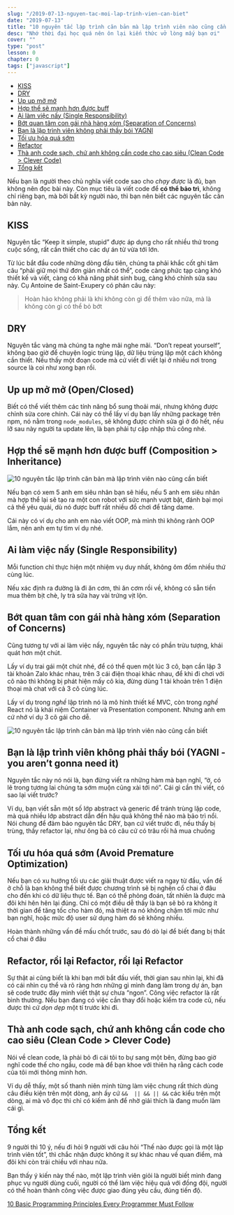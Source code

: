```yaml
---
slug: "/2019-07-13-nguyen-tac-moi-lap-trinh-vien-can-biet"
date: "2019-07-13"
title: "10 nguyên tắc lập trình căn bản mà lập trình viên nào cũng cần biết"
desc: "Nhớ thời đại học quá nên ôn lại kiến thức vở lòng mấy bạn ơi"
cover: ""
type: "post"
lesson: 0
chapter: 0
tags: ["javascript"]
---
```


<!-- TOC -->

- [KISS](#KISS)
- [DRY](#DRY)
- [Up up mở mở](#Up-up-m%E1%BB%9F-m%E1%BB%9F)
- [Hợp thể sẽ mạnh hơn được buff](#H%E1%BB%A3p-th%E1%BB%83-s%E1%BA%BD-m%E1%BA%A1nh-h%C6%A1n-%C4%91%C6%B0%E1%BB%A3c-buff)
- [Ai làm việc nấy (Single Responsibility)](#Ai-l%C3%A0m-vi%E1%BB%87c-n%E1%BA%A5y-Single-Responsibility)
- [Bớt quan tâm con gái nhà hàng xóm (Separation of Concerns)](#B%E1%BB%9Bt-quan-t%C3%A2m-con-g%C3%A1i-nh%C3%A0-h%C3%A0ng-x%C3%B3m-Separation-of-Concerns)
- [Bạn là lập trình viên không phải thầy bói YAGNI](#B%E1%BA%A1n-l%C3%A0-l%E1%BA%ADp-tr%C3%ACnh-vi%C3%AAn-kh%C3%B4ng-ph%E1%BA%A3i-th%E1%BA%A7y-b%C3%B3i-YAGNI)
- [Tối ưu hóa quá sớm](#T%E1%BB%91i-%C6%B0u-h%C3%B3a-qu%C3%A1-s%E1%BB%9Bm)
- [Refactor](#Refactor)
- [Thà anh code sạch, chứ anh không cần code cho cao siêu (Clean Code > Clever Code)](#Th%C3%A0-anh-code-s%E1%BA%A1ch-ch%E1%BB%A9-anh-kh%C3%B4ng-c%E1%BA%A7n-code-cho-cao-si%C3%AAu-Clean-Code--Clever-Code)
- [Tổng kết](#T%E1%BB%95ng-k%E1%BA%BFt)

<!-- /TOC -->



Nếu bạn là người theo chủ nghĩa viết code sao cho *chạy được* là đủ, bạn không nên đọc bài này. Còn mục tiêu là viết code để **có thể bảo trì**, không chỉ riêng bạn, mà bởi bất kỳ người nào, thì bạn nên biết các nguyên tắc căn bản này.

## KISS

Nguyên tắc “Keep it simple, stupid” được áp dụng cho rất nhiều thứ trong cuộc sống, rất cần thiết cho các dự án từ vừa tới lớn.

Từ lúc bắt đầu code những dòng đầu tiên, chúng ta phải khắc cốt ghi tâm câu “phải giữ mọi thứ đơn giản nhất có thể”, code càng phức tạp càng khó thiết kế và viết, càng có khả năng phát sinh bug, càng khó chỉnh sửa sau này. Cụ Antoine de Saint-Exupery có phán câu này:
> Hoàn hảo không phải là khi không còn gì để thêm vào nữa, mà là không còn gì có thể bỏ bớt

## DRY

Nguyên tắc vàng mà chúng ta nghe mãi nghe mãi. “Don’t repeat yourself”, không bao giờ để chuyện logic trùng lặp, dữ liệu trùng lặp một cách không cần thiết. Nếu thấy một đoạn code mà cứ viết đi viết lại ở nhiều nơi trong source là coi như xong bạn rồi.

## Up up mở mở (Open/Closed)

Biết có thể viết thêm các tính năng bổ sung thoải mái, nhưng không được chỉnh sửa core chính. Cái này có thể lấy ví dụ bạn lấy những package trên npm, nó nằm trong `node_modules`, sẽ không được chỉnh sửa gì ở đó hết, nếu lỡ sau này người ta update lên, là bạn phải tự cập nhập thủ công nhé.

## Hợp thể sẽ mạnh hơn được buff (Composition > Inheritance)

![10 nguyên tắc lập trình căn bản mà lập trình viên nào cũng cần biết](https://wegotthiscovered.com/wp-content/uploads/2018/08/Power-Rangers-Movie-Blu-ray-cover-art-1.jpg)

Nếu bạn có xem 5 anh em siêu nhân bạn sẽ hiểu, nếu 5 anh em siêu nhân mà hợp thể lại sẽ tạo ra một con robot với sức mạnh vượt bật, đánh bại mọi cả thể yêu quái, dù nó được buff rất nhiều đồ chơi để tăng dame.

Cái này có ví dụ cho anh em nào viết OOP, mà mình thì không rành OOP lắm, nên anh em tự tìm ví dụ nhé.

## Ai làm việc nấy (Single Responsibility)

Mỗi function chỉ thực hiện một nhiệm vụ duy nhất, không ôm đồm nhiều thứ cùng lúc.

Nếu xác định ra đường là đi ăn cơm, thì ăn cơm rồi về, không có sẵn tiền mua thêm bịt chè, ly trà sữa hay vài trứng vịt lộn.

## Bớt quan tâm con gái nhà hàng xóm (Separation of Concerns)

Cũng tương tự với ai làm việc nấy, nguyên tắc này có phần trừu tượng, khái quát hơn một chút.

Lấy ví dụ trai gái một chút nhé, để có thể quen một lúc 3 cô, bạn cần lập 3 tài khoản Zalo khác nhau, trên 3 cái điện thoại khác nhau, để khi đi chơi với cô nào thì không bị phát hiện mấy cô kia, đừng dùng 1 tài khoản trên 1 điện thoại mà chat với cả 3 cô cùng lúc.

Lấy ví dụ trong *nghề* lập trình nó là mô hình thiết kế MVC, còn trong *nghề* React nó là khái niệm Container và Presentation component. Nhưng anh em cứ nhớ ví dụ 3 cô gái cho dễ.

![10 nguyên tắc lập trình căn bản mà lập trình viên nào cũng cần biết](https://static.makeuseof.com/wp-content/uploads/2017/10/programming-principle-mvc-pattern.png)


## Bạn là lập trình viên không phải thầy bói (YAGNI - you aren’t gonna need it)

Nguyên tắc này nó nói là, bạn đừng viết ra những hàm mà bạn nghĩ, “ờ, có lẽ trong tương lai chúng ta sớm muộn cũng xài tới nó”. Cái gì cần thì viết, có sao lại viết trước?

Ví dụ, bạn viết sẵn một số lớp abstract và generic để tránh trùng lặp code, mà quá nhiều lớp abstract dẫn đến hậu quả không thể nào mà bảo trì nổi. Nói chung để đảm bảo nguyên tắc DRY, bạn cứ viết trước đi, nếu thấy bị trùng, thầy refactor lại, như ông bà có câu cứ có trâu rồi hả mua chuồng

## Tối ưu hóa quá sớm (Avoid Premature Optimization)

Nếu bạn có xu hướng tối ưu các giải thuật được viết ra ngay từ đầu, vấn đề ở chỗ là bạn không thể biết được chương trình sẽ bị nghẽn cổ chai ở đâu cho đến khi có dữ liệu thực tế. Bạn có thể phỏng đoán, tất nhiên là được mà đôi khi hên hên lại đúng. Chỉ có một điều dễ thấy là bạn sẽ bỏ ra không ít thời gian để tăng tốc cho hàm đó, mà thiệt ra nó không chậm tới mức như bạn nghĩ, hoặc mức độ user sử dụng hàm đó sẽ không nhiều.

Hoàn thành những vấn đề mấu chốt trước, sau đó dò lại để biết đang bị thắt cổ chai ở đâu

## Refactor, rồi lại Refactor, rồi lại Refactor

Sự thật ai cũng biết là khi bạn mới bắt đầu viết, thời gian sau nhìn lại, khi đã có cái nhìn cụ thể và rõ ràng hơn những gì mình đang làm trong dự án, bạn sẽ code trước đây mình viết thật sự chưa “ngon”. Công việc refactor là rất bình thường. Nếu bạn đang có việc cần thay đổi hoặc kiểm tra code cũ, nếu được thì cứ *dọn dẹp* một tí trước khi đi.

## Thà anh code sạch, chứ anh không cần code cho cao siêu (Clean Code > Clever Code)

Nói về clean code, là phải bỏ đi cái tôi to bự sang một bên, đừng bao giờ nghĩ code thế cho ngầu, code mà để bạn khoe với thiên hạ rằng cách code của tôi mới thông minh hơn.

Ví dụ dễ thấy, một số thanh niên mình từng làm việc chung rất thích dùng câu điều kiện trên một dòng, anh ấy cứ `&&  || && || &&` các kiểu trên một dòng, ai mà vô đọc thì chỉ có kiếm ảnh để nhờ giải thích là đang muốn làm cái gì.

## Tổng kết

9 người thì 10 ý, nếu đi hỏi 9 người với câu hỏi “Thế nào được gọi là một lập trình viên tốt”, thì chắc nhận được không ít sự khác nhau về quan điểm, mà đôi khi còn trái chiều với nhau nữa.

Bạn thấy ý kiến này thế nào, một lập trình viên giỏi là người biết mình đang phục vụ người dùng cuối, người có thể làm việc hiệu quả với đồng đội, người có thể hoàn thành công việc được giao đúng yêu cầu, đúng tiến độ.


<a target="_blank" rel="noopener noreferrer" href="https://www.makeuseof.com/tag/basic-programming-principles/">10 Basic Programming Principles Every Programmer Must Follow</a>
